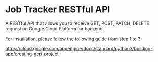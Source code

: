 # Job Tracker RESTful API

A RESTful API that allows you to receive GET, POST, PATCH, DELETE request on Google Cloud Platform for backend.

For installation, please follow the following guide from step 1 to 3:

https://cloud.google.com/appengine/docs/standard/python3/building-app/creating-gcp-project
